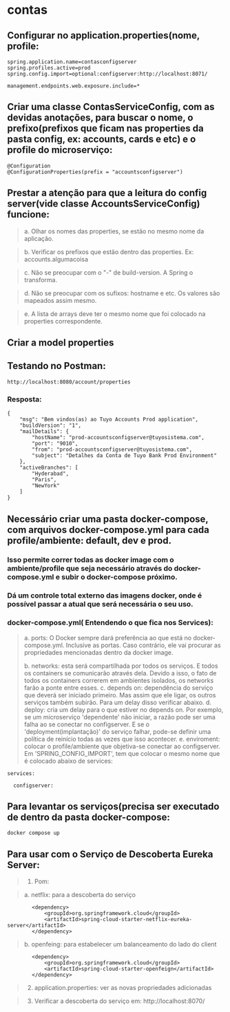 # contas
## Configurar no application.properties(nome, profile:
````
spring.application.name=contasconfigserver
spring.profiles.active=prod
spring.config.import=optional:configserver:http://localhost:8071/

management.endpoints.web.exposure.include=*
````
## Criar uma classe ContasServiceConfig, com as devidas anotações, para buscar o nome, o prefixo(prefixos que ficam nas properties da pasta config, ex: accounts, cards e etc) e o profile do microserviço:
````
@Configuration
@ConfigurationProperties(prefix = "accountsconfigserver")
````
## Prestar a atenção para que a leitura do config server(vide classe AccountsServiceConfig) funcione:
> a. Olhar os nomes das properties, se estão no mesmo nome da aplicação.

> b. Verificar os prefixos que estão dentro das properties. Ex: accounts.algumacoisa

> c. Não se preocupar com o "-" de build-version. A Spring o transforma.

> d. Não se preocupar com os sufixos: hostname e etc. Os valores são mapeados assim mesmo.

> e. A lista de arrays deve ter o mesmo nome que foi colocado na properties correspondente.

## Criar a model properties

## Testando no Postman:
````
http://localhost:8080/account/properties
````
### Resposta:
````
{
    "msg": "Bem vindos(as) ao Tuyo Accounts Prod application",
    "buildVersion": "1",
    "mailDetails": {
        "hostName": "prod-accountsconfigserver@tuyosistema.com",
        "port": "9010",
        "from": "prod-accountsconfigserver@tuyosistema.com",
        "subject": "Detalhes da Conta de Tuyo Bank Prod Environment"
    },
    "activeBranches": [
        "Hyderabad",
        "Paris",
        "NewYork"
    ]
}
````

## Necessário criar uma pasta docker-compose, com arquivos docker-compose.yml para cada profile/ambiente: default, dev e prod.
### Isso permite correr todas as docker image com o ambiente/profile que seja necessário através do docker-compose.yml e subir o docker-compose próximo.
### Dá um controle total externo das imagens docker, onde é possível passar a atual que será necessária o seu uso.
### docker-compose.yml( Entendendo o que fica nos Services):
> a. ports: O Docker sempre dará preferência ao que está no docker-compose.yml. Inclusive as portas. Caso contrário, ele vai procurar as propriedades mencionadas dentro da docker image.
> 
> b. networks: esta será compartilhada por todos os serviços. E todos os containers se comunicarão através dela.
> Devido a isso, o fato de todos os containers correrem em ambientes isolados, os networks farão a ponte entre esses.
> c. depends on: dependência do serviço que deverá ser iniciado primeiro. Mas assim que ele ligar, os outros serviços
> também subirão. Para um delay disso verificar abaixo.
> d. deploy: cria um delay para o que estiver no depends on. Por exemplo, se um microserviço 'dependente' não iniciar,
> a razão pode ser uma falha ao se conectar no configserver. E se o 'deployment(implantação)' do serviço falhar,
> pode-se definir uma política de reinício todas as vezes que isso acontecer.
> e. enviroment: colocar o profile/ambiente que objetiva-se conectar ao configserver. Em 'SPRING_CONFIG_IMPORT',
> tem que colocar o mesmo nome que é colocado abaixo de services:
````
services:

  configserver:
````

## Para levantar os serviços(precisa ser executado de dentro da pasta docker-compose:
````
docker compose up
````

## Para usar com o Serviço de Descoberta Eureka Server:  
> 1. Pom:

> a. netflix: para a descoberta do serviço   
````
		<dependency>
			<groupId>org.springframework.cloud</groupId>
			<artifactId>spring-cloud-starter-netflix-eureka-server</artifactId>
		</dependency>
````
> b. openfeing: para estabelecer um balanceamento do lado do client
````
		<dependency>
			<groupId>org.springframework.cloud</groupId>
			<artifactId>spring-cloud-starter-openfeign</artifactId>
		</dependency>
````
> 2. application.properties: ver as novas propriedades adicionadas

> 3. Verificar a descoberta do serviço em: http://localhost:8070/